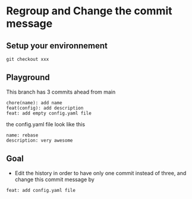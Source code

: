 # Regroup and Change the commit message

## Setup your environnement

```
git checkout xxx
```

## Playground

This branch has 3 commits ahead from main


```
chore(name): add name
feat(config): add description
feat: add empty config.yaml file
```

the config.yaml file look like this

```
name: rebase
description: very awesome
```



## Goal

- Edit the history in order to have only one commit instead of three, and change this commit message by 
```
feat: add config.yaml file
```




